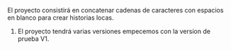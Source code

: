 
El proyecto consistirá en concatenar cadenas de caracteres con espacios en blanco para crear historias locas.

1. El proyecto tendrá varias versiones empecemos con la version de prueba V1.
